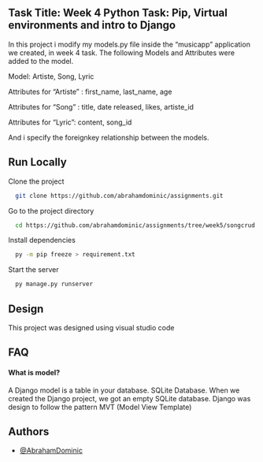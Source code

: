 
## Task Title: Week 4 Python Task: Pip, Virtual environments and intro to Django
In this project i modify my models.py file inside the “musicapp” application we created,
in week 4 task.
The following Models and Attributes were added to the model.

Model: Artiste, Song, Lyric

Attributes for “Artiste” : first_name, last_name, age

Attributes for “Song” : title, date released, likes, artiste_id

Attributes for “Lyric”: content, song_id

And i specify the foreignkey relationship between the models.


## Run Locally

Clone the project

```bash
  git clone https://github.com/abrahamdominic/assignments.git
```

Go to the project directory

```bash
  cd https://github.com/abrahamdominic/assignments/tree/week5/songcrud
```

Install dependencies

```bash
  py -m pip freeze > requirement.txt
```

Start the server

```bash
  py manage.py runserver
```


## Design

This project was designed using visual studio code



## FAQ

#### What is model?

A Django model is a table in your database. 
SQLite Database. When we created the Django project, 
we got an empty SQLite database.
Django was design to follow the pattern MVT (Model View Template)

## Authors

- [@AbrahamDominic](https://www.github.com/abrahamdominic)

